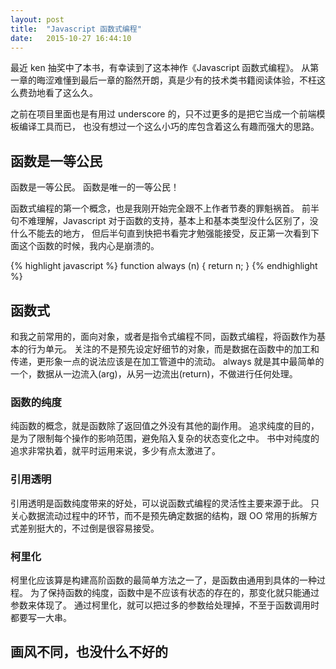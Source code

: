 ```yaml
---
layout: post
title:  "Javascript 函数式编程"
date:   2015-10-27 16:44:10
---
```


最近 ken 抽奖中了本书，有幸读到了这本神作《Javascript 函数式编程》。
从第一章的晦涩难懂到最后一章的豁然开朗，真是少有的技术类书籍阅读体验，不枉这么费劲地看了这么久。

之前在项目里面也是有用过 underscore 的，只不过更多的是把它当成一个前端模板编译工具而已，
也没有想过一个这么小巧的库包含着这么有趣而强大的思路。

## 函数是一等公民

函数是一等公民。
函数是唯一的一等公民！

函数式编程的第一个概念，也是我刚开始完全跟不上作者节奏的罪魁祸首。
前半句不难理解，Javascript 对于函数的支持，基本上和基本类型没什么区别了，没什么不能去的地方，
但后半句直到快把书看完才勉强能接受，反正第一次看到下面这个函数的时候，我内心是崩溃的。

{% highlight javascript %}
function always (n) {
    return n;
}
{% endhighlight %}

## 函数式

和我之前常用的，面向对象，或者是指令式编程不同，函数式编程，将函数作为基本的行为单元。
关注的不是预先设定好细节的对象，而是数据在函数中的加工和传递，更形象一点的说法应该是在加工管道中的流动。
always 就是其中最简单的一个，数据从一边流入(arg)，从另一边流出(return)，不做进行任何处理。

### 函数的纯度
纯函数的概念，就是函数除了返回值之外没有其他的副作用。
追求纯度的目的，是为了限制每个操作的影响范围，避免陷入复杂的状态变化之中。
书中对纯度的追求非常执着，就平时运用来说，多少有点太激进了。

### 引用透明
引用透明是函数纯度带来的好处，可以说函数式编程的灵活性主要来源于此。
只关心数据流动过程中的环节，而不是预先确定数据的结构，跟 OO 常用的拆解方式差别挺大的，不过倒是很容易接受。

### 柯里化
柯里化应该算是构建高阶函数的最简单方法之一了，是函数由通用到具体的一种过程。
为了保持函数的纯度，函数中是不应该有状态的存在的，那变化就只能通过参数来体现了。
通过柯里化，就可以把过多的参数给处理掉，不至于函数调用时都要写一大串。

## 画风不同，也没什么不好的

